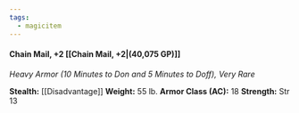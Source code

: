 ```yaml
---
tags:
  - magicitem
---
```

#### Chain Mail, +2 [[Chain Mail, +2|(40,075 GP)]]
*Heavy Armor (10 Minutes to Don and 5 Minutes to Doff), Very Rare*

**Stealth:** [[Disadvantage]] **Weight:** 55 lb.
**Armor Class (AC):** 18
**Strength:** Str 13